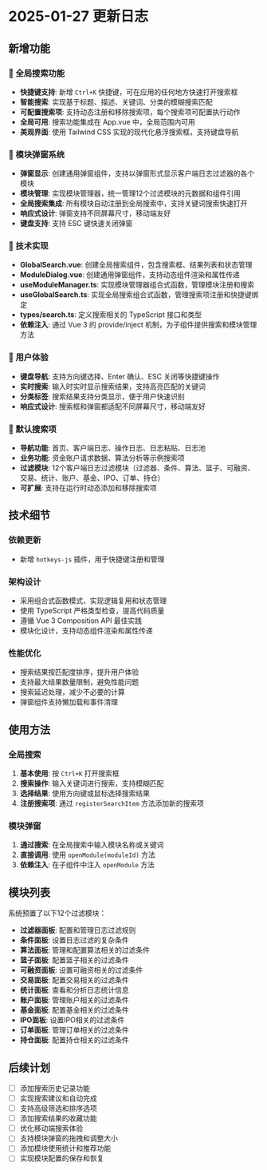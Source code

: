 # 2025-01-27 更新日志

## 新增功能

### 🌟 全局搜索功能
- **快捷键支持**: 新增 `Ctrl+K` 快捷键，可在应用的任何地方快速打开搜索框
- **智能搜索**: 实现基于标题、描述、关键词、分类的模糊搜索匹配
- **可配置搜索项**: 支持动态注册和移除搜索项，每个搜索项可配置执行动作
- **全局可用**: 搜索功能集成在 App.vue 中，全局范围内可用
- **美观界面**: 使用 Tailwind CSS 实现的现代化悬浮搜索框，支持键盘导航

### 🎯 模块弹窗系统
- **弹窗显示**: 创建通用弹窗组件，支持以弹窗形式显示客户端日志过滤器的各个模块
- **模块管理**: 实现模块管理器，统一管理12个过滤模块的元数据和组件引用
- **全局搜索集成**: 所有模块自动注册到全局搜索中，支持关键词搜索快速打开
- **响应式设计**: 弹窗支持不同屏幕尺寸，移动端友好
- **键盘支持**: 支持 ESC 键快速关闭弹窗

### 🔧 技术实现
- **GlobalSearch.vue**: 创建全局搜索组件，包含搜索框、结果列表和状态管理
- **ModuleDialog.vue**: 创建通用弹窗组件，支持动态组件渲染和属性传递
- **useModuleManager.ts**: 实现模块管理器组合式函数，管理模块注册和搜索
- **useGlobalSearch.ts**: 实现全局搜索组合式函数，管理搜索项注册和快捷键绑定
- **types/search.ts**: 定义搜索相关的 TypeScript 接口和类型
- **依赖注入**: 通过 Vue 3 的 provide/inject 机制，为子组件提供搜索和模块管理方法

### 📱 用户体验
- **键盘导航**: 支持方向键选择、Enter 确认、ESC 关闭等快捷键操作
- **实时搜索**: 输入时实时显示搜索结果，支持高亮匹配的关键词
- **分类标签**: 搜索结果支持分类显示，便于用户快速识别
- **响应式设计**: 搜索框和弹窗都适配不同屏幕尺寸，移动端友好

### 🎯 默认搜索项
- **导航功能**: 首页、客户端日志、操作日志、日志粘贴、日志池
- **业务功能**: 资金账户请求数据、算法分析等示例搜索项
- **过滤模块**: 12个客户端日志过滤模块（过滤器、条件、算法、篮子、可融资、交易、统计、账户、基金、IPO、订单、持仓）
- **可扩展**: 支持在运行时动态添加和移除搜索项

## 技术细节

### 依赖更新
- 新增 `hotkeys-js` 插件，用于快捷键注册和管理

### 架构设计
- 采用组合式函数模式，实现逻辑复用和状态管理
- 使用 TypeScript 严格类型检查，提高代码质量
- 遵循 Vue 3 Composition API 最佳实践
- 模块化设计，支持动态组件渲染和属性传递

### 性能优化
- 搜索结果按匹配度排序，提升用户体验
- 支持最大结果数量限制，避免性能问题
- 搜索延迟处理，减少不必要的计算
- 弹窗组件支持懒加载和事件清理

## 使用方法

### 全局搜索
1. **基本使用**: 按 `Ctrl+K` 打开搜索框
2. **搜索操作**: 输入关键词进行搜索，支持模糊匹配
3. **选择结果**: 使用方向键或鼠标选择搜索结果
4. **注册搜索项**: 通过 `registerSearchItem` 方法添加新的搜索项

### 模块弹窗
1. **通过搜索**: 在全局搜索中输入模块名称或关键词
2. **直接调用**: 使用 `openModule(moduleId)` 方法
3. **依赖注入**: 在子组件中注入 `openModule` 方法

## 模块列表

系统预置了以下12个过滤模块：

- **过滤器面板**: 配置和管理日志过滤规则
- **条件面板**: 设置日志过滤的复杂条件
- **算法面板**: 管理和配置算法相关的过滤条件
- **篮子面板**: 配置篮子相关的过滤条件
- **可融资面板**: 设置可融资相关的过滤条件
- **交易面板**: 配置交易相关的过滤条件
- **统计面板**: 查看和分析日志统计信息
- **账户面板**: 管理账户相关的过滤条件
- **基金面板**: 配置基金相关的过滤条件
- **IPO面板**: 设置IPO相关的过滤条件
- **订单面板**: 管理订单相关的过滤条件
- **持仓面板**: 配置持仓相关的过滤条件

## 后续计划

- [ ] 添加搜索历史记录功能
- [ ] 实现搜索建议和自动完成
- [ ] 支持高级筛选和排序选项
- [ ] 添加搜索结果的收藏功能
- [ ] 优化移动端搜索体验
- [ ] 支持模块弹窗的拖拽和调整大小
- [ ] 添加模块使用统计和推荐功能
- [ ] 实现模块配置的保存和恢复 
